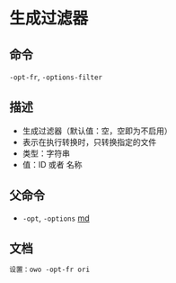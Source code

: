 # 生成过滤器
## 命令
`-opt-fr`, `-options-filter`

## 描述
- 生成过滤器（默认值：空，空即为不启用）
- 表示在执行转换时，只转换指定的文件
- 类型：字符串
- 值：ID 或者 名称

## 父命令
- `-opt`, `-options` [md](options.md)

## 文档
```txt
设置：owo -opt-fr ori
```
